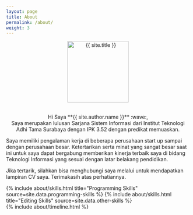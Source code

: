 ```yaml
---
layout: page
title: About
permalink: /about/
weight: 3
---
```




<p align="center">
  <a href="{{ site.baseurl }}">
    <img src="{{ site.author.image }}" alt="{{ site.title }}" width="168px" height="168px" style="display:flex;">
  </a>
<br>
</p>


<p align="center">
Hi Saya **{{ site.author.name }}** :wave:,<br>
Saya merupakan lulusan Sarjana Sistem Informasi dari Institut Teknologi Adhi Tama Surabaya dengan IPK 3.52 dengan predikat memuaskan.

Saya memiliki pengalaman kerja di beberapa perusahaan start up sampai dengan perusahaan besar. Ketertarikan serta minat yang sangat besar saat ini untuk saya dapat bergabung memberikan kinerja terbaik saya di bidang Teknologi Informasi yang sesuai dengan latar belakang pendidikan.

Jika tertarik, silahkan bisa menghubungi saya melalui untuk mendapatkan lampiran CV saya. Terimakasih atas perhatiannya.
</p>


<div class="row">
{% include about/skills.html title="Programming Skills" source=site.data.programming-skills %}
{% include about/skills.html title="Editing Skills" source=site.data.other-skills %}
</div>

<div class="row">
{% include about/timeline.html %}
</div>